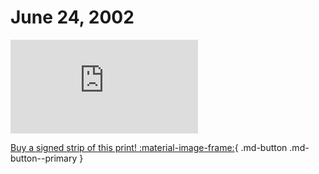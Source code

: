 # June 24, 2002

![](https://www.achewood.com/comic.php?date=06242002)

[Buy a signed strip of this print! :material-image-frame:](https://achewood-holiday-pop-up.myshopify.com/products/strip#06242002){ .md-button .md-button--primary }
